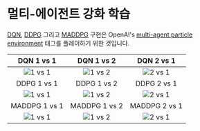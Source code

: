 # 멀티-에이전트 강화 학습

[DQN](https://www.cs.toronto.edu/~vmnih/docs/dqn.pdf), [DDPG](https://arxiv.org/abs/1509.02971) 그리고 [MADDPG](https://arxiv.org/abs/1706.02275) 구현은 OpenAI's [multi-agent particle environment](https://github.com/openai/multiagent-particle-envs) 태그를 플레이하기 위한 것입니다.

  DQN 1 vs 1  |   DQN 1 vs 2  |   DQN 2 vs 1
:------------:|:-------------:|:-------------:
![](gifs/dqn_1vs1.gif "1 vs 1") | ![](gifs/dqn_1vs2.gif "1 vs 2") | ![](gifs/dqn_2vs1.gif "2 vs 1")
  DDPG 1 vs 1 |  DDPG 1 vs 2  |  DDPG 2 vs 1
![](gifs/ddpg_1vs1.gif "1 vs 1") | ![](gifs/ddpg_1vs2.gif "1 vs 2") | ![](gifs/ddpg_2vs1.gif "2 vs 1")
MADDPG 1 vs 1 | MADDPG 1 vs 2 | MADDPG 2 vs 1
![](gifs/maddpg_1vs1.gif "1 vs 1") | ![](gifs/maddpg_1vs2.gif "1 vs 2") | ![](gifs/maddpg_2vs1.gif "2 vs 1")
